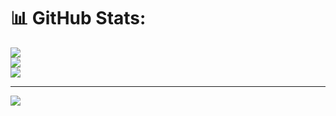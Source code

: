 # 📊 GitHub Stats:
![](https://github-readme-stats.vercel.app/api?username=lucDev23&theme=dark&hide_border=false&include_all_commits=false&count_private=false)<br/>
![](https://github-readme-streak-stats.herokuapp.com/?user=lucDev23&theme=dark&hide_border=false)<br/>
![](https://github-readme-stats.vercel.app/api/top-langs/?username=lucDev23&theme=dark&hide_border=false&include_all_commits=false&count_private=false&layout=compact)

---
[![](https://visitcount.itsvg.in/api?id=lucDev23&icon=0&color=0)](https://visitcount.itsvg.in)

<!-- Proudly created with GPRM ( https://gprm.itsvg.in ) -->
